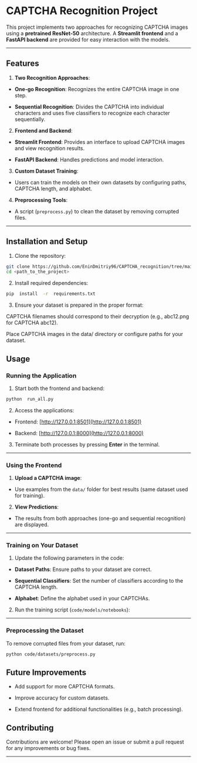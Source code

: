 
# CAPTCHA Recognition Project

  

This project implements two approaches for recognizing CAPTCHA images using a **pretrained ResNet-50** architecture. A **Streamlit frontend** and a **FastAPI backend** are provided for easy interaction with the models.

  

---

  

## Features

  

1.  **Two Recognition Approaches**:

-  **One-go Recognition**: Recognizes the entire CAPTCHA image in one step.

-  **Sequential Recognition**: Divides the CAPTCHA into individual characters and uses five classifiers to recognize each character sequentially.

  

2.  **Frontend and Backend**:

-  **Streamlit Frontend**: Provides an interface to upload CAPTCHA images and view recognition results.

-  **FastAPI Backend**: Handles predictions and model interaction.

  

3.  **Custom Dataset Training**:

- Users can train the models on their own datasets by configuring paths, CAPTCHA length, and alphabet.

  

4.  **Preprocessing Tools**:

- A script (`preprocess.py`) to clean the dataset by removing corrupted files.

  

---

  

## Installation and Setup

  

1. Clone the repository:

```bash
git clone https://github.com/EninDmitriy96/CAPTCHA_recognition/tree/main
cd <path_to_the_project>
```

2. Install required dependencies:

  

```bash
pip  install  -r  requirements.txt
```

  

3. Ensure your dataset is prepared in the proper format:

CAPTCHA filenames should correspond to their decryption (e.g., abc12.png for CAPTCHA abc12).

Place CAPTCHA images in the data/ directory or configure paths for your dataset.

  

## Usage

  

### Running the Application

  

1. Start both the frontend and backend:

  

```bash
python  run_all.py
```

  

2.  Access  the  applications:

-  Frontend: [http://127.0.0.1:8501](http://127.0.0.1:8501)

-  Backend: [http://127.0.0.1:8000](http://127.0.0.1:8000)

  

3.  Terminate  both  processes  by  pressing  **Enter**  in  the  terminal.

  

---

  

### Using the Frontend

  

1.  **Upload  a  CAPTCHA  image**:

-  Use  examples  from  the  `data/`  folder  for  best  results (same dataset  used  for  training).

  

2.  **View  Predictions**:

-  The  results  from  both  approaches (one-go and  sequential  recognition) are displayed.

  

---

  

### Training on Your Dataset

  

1.  Update  the  following  parameters  in  the  code:

-  **Dataset  Paths**:  Ensure  paths  to  your  dataset  are  correct.

-  **Sequential  Classifiers**:  Set  the  number  of  classifiers  according  to  the  CAPTCHA  length.

-  **Alphabet**:  Define  the  alphabet  used  in  your  CAPTCHAs.

  

2.  Run  the  training  script (`code/models/notebooks`):

  

---

  

### Preprocessing the Dataset

  

To  remove  corrupted  files  from  your  dataset,  run:

  

```bash
python code/datasets/preprocess.py
```

  

## Future Improvements

  

-  Add  support  for  more  CAPTCHA  formats.

-  Improve  accuracy  for  custom  datasets.

-  Extend  frontend  for  additional  functionalities (e.g., batch  processing).

  

## Contributing

  

Contributions  are  welcome!  Please  open  an  issue  or  submit  a  pull  request  for  any  improvements  or  bug  fixes.

  

---